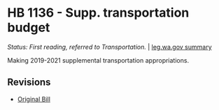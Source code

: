# HB 1136 - Supp. transportation budget
*Status: First reading, referred to Transportation.* | [leg.wa.gov summary](https://app.leg.wa.gov/billsummary?BillNumber=1136&Year=2021)

Making 2019-2021 supplemental transportation appropriations.

## Revisions
* [Original Bill](1/)